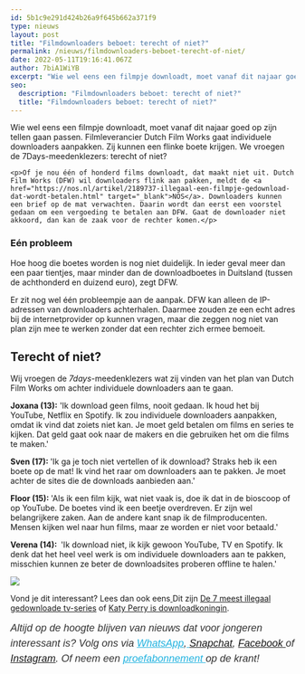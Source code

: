 ```yaml
---
id: 5b1c9e291d424b26a9f645b662a371f9
type: nieuws
layout: post
title: "Filmdownloaders beboet: terecht of niet?"
permalink: /nieuws/filmdownloaders-beboet-terecht-of-niet/
date: 2022-05-11T19:16:41.067Z
author: 7biA1WiYB
excerpt: "Wie wel eens een filmpje downloadt, moet vanaf dit najaar goed op zijn tellen gaan passen. Filmleverancier Dutch Film Works gaat individuele downloaders aanpakken. Zij kunnen een flinke boete krijgen. We vroegen de 7Days-meedenklezers: terecht of niet?  "
seo:
  description: "Filmdownloaders beboet: terecht of niet?"
  title: "Filmdownloaders beboet: terecht of niet?"
---
```

Wie wel eens een filmpje downloadt, moet vanaf dit najaar goed op zijn tellen gaan passen. Filmleverancier Dutch Film Works gaat individuele downloaders aanpakken. Zij kunnen een flinke boete krijgen. We vroegen de 7Days-meedenklezers: terecht of niet?  

    <p>Of je nou één of honderd films downloadt, dat maakt niet uit. Dutch Film Works (DFW) wil downloaders flink aan pakken, meldt de <a href="https://nos.nl/artikel/2189737-illegaal-een-filmpje-gedownload-dat-wordt-betalen.html" target="_blank">NOS</a>. Downloaders kunnen een brief op de mat verwachten. Daarin wordt dan eerst een voorstel gedaan om een vergoeding te betalen aan DFW. Gaat de downloader niet akkoord, dan kan de zaak voor de rechter komen.</p>
<h3>Eén probleem</h3>
<p>Hoe hoog die boetes worden is nog niet duidelijk. In ieder geval meer dan een paar tientjes, maar minder dan de downloadboetes in Duitsland (tussen de achthonderd en duizend euro), zegt DFW.</p>
<p>Er zit nog wel één probleempje aan de aanpak. DFW kan alleen de IP-adressen van downloaders achterhalen. Daarmee zouden ze een echt adres bij de internetprovider op kunnen vragen, maar die zeggen nog niet van plan zijn mee te werken zonder dat een rechter zich ermee bemoeit.</p>
<h2>Terecht of niet?</h2>
<p>Wij vroegen de <em>7days-</em>meedenklezers wat zij vinden van het plan van Dutch Film Works om achter individuele downloaders aan te gaan.</p>
<p><strong>Joxana (13):</strong> 'Ik download geen films, nooit gedaan. Ik houd het bij YouTube, Netflix en Spotify. Ik zou individuele downloaders aanpakken, omdat ik vind dat zoiets niet kan. Je moet geld betalen om films en series te kijken. Dat geld gaat ook naar de makers en die gebruiken het om die films te maken.'</p>
<p><strong>Sven (17): </strong>'Ik ga je toch niet vertellen of ik download? Straks heb ik een boete op de mat! Ik vind het raar om downloaders aan te pakken. Je moet achter de sites die de downloads aanbieden aan.'</p>
<p><strong>Floor (15): </strong>'Als ik een film kijk, wat niet vaak is, doe ik dat in de bioscoop of op YouTube. De boetes vind ik een beetje overdreven. Er zijn wel belangrijkere zaken. Aan de andere kant snap ik de filmproducenten. Mensen kijken wel naar hun films, maar ze worden er niet voor betaald.'</p>
<p><strong>Verena (14):  </strong>'Ik download niet, ik kijk gewoon YouTube, TV en Spotify. Ik denk dat het heel veel werk is om individuele downloaders aan te pakken, misschien kunnen ze beter de downloadsites proberen offline te halen.'</p>
<div class="kader">
<p><img class="kaderafbeelding" src="https://original.sevendays.nl/sites/default/files/ff.png"></p>
<p>Vond je dit interessant? Lees dan ook eens<a href="https://original.sevendays.nl/lifestyle/fenna-17-van-hoefwijzer-over-het-succes-van-paardentubers" target="_blank"> </a>Dit zijn <a href="https://original.sevendays.nl/lifestyle/dit-zijn-de-7-meest-illegaal-gedownloade-tv-series">De 7 meest illegaal gedownloade tv-series</a> of <a href="https://original.sevendays.nl/archief/katy-perry-downloadkoningin">Katy Perry is downloadkoningin</a>.</p>
<p><em style="box-sizing: inherit; color: rgb(51, 51, 51); font-family: &quot;PT Sans&quot;, sans-serif; font-size: 18px; line-height: 27px;">Altijd op de hoogte blijven van nieuws dat voor jongeren interessant is? Volg ons via </em><em style="box-sizing: inherit; color: rgb(34, 179, 224); transition: color 0.3s ease; font-family: &quot;PT Sans&quot;, sans-serif; font-size: 18px; line-height: 27px;"><a href="https://original.sevendays.nl/whatsapp" style="box-sizing: inherit; color: rgb(34, 179, 224); transition: color 0.3s ease; font-family: &quot;PT Sans&quot;, sans-serif; font-size: 18px; line-height: 27px;">WhatsApp</a></em><em style="box-sizing: inherit; color: rgb(51, 51, 51); font-family: &quot;PT Sans&quot;, sans-serif; font-size: 18px; line-height: 27px;">,</em><em style="box-sizing: inherit; color: rgb(34, 179, 224); transition: color 0.3s ease; font-family: &quot;PT Sans&quot;, sans-serif; font-size: 18px; line-height: 27px;"><a href="https://original.sevendays.nl/whatsapp" style="box-sizing: inherit; color: rgb(34, 179, 224); transition: color 0.3s ease; font-family: &quot;PT Sans&quot;, sans-serif; font-size: 18px; line-height: 27px;"> </a></em><em style="box-sizing: inherit; color: rgb(51, 51, 51); font-family: &quot;PT Sans&quot;, sans-serif; font-size: 18px; line-height: 27px;"><a href="https://www.snapchat.com/add/sevendaysnl">Snapchat</a>, <a href="https://www.facebook.com/7Daysnl?ref=bookmarks">Facebook </a>of <a href="https://instagram.com/7DAysnl/">Instagram</a>. Of </em><em style="box-sizing: inherit; color: rgb(51, 51, 51); font-family: &quot;PT Sans&quot;, sans-serif; font-size: 18px; line-height: 27px;">neem een </em><a href="https://abonneren.sevendays.nl/abonneren/abonnementen/ae/artikel" style="box-sizing: inherit; color: rgb(34, 179, 224); transition: color 0.3s ease; font-family: &quot;PT Sans&quot;, sans-serif; font-size: 18px; line-height: 27px;"><em style="box-sizing: inherit;">proefabonnement </em></a><em style="box-sizing: inherit; color: rgb(51, 51, 51); font-family: &quot;PT Sans&quot;, sans-serif; font-size: 18px; line-height: 27px;">op de krant!</em></p>
</div>
  
